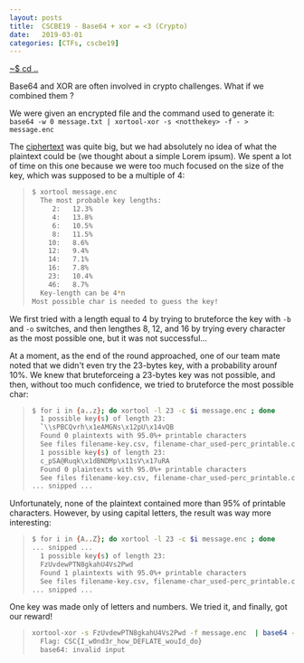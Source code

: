 ```yaml
---
layout: posts
title:  CSCBE19 - Base64 + xor = <3 (Crypto)
date:   2019-03-01
categories: [CTFs, cscbe19]
---
```


[~$ cd ..](/ctfs/cscbe19/2019/03/01/index.html)

Base64 and XOR are often involved in crypto challenges. What if we combined them ?

We were given an encrypted file and the command used to generate it: `base64 -w 0 message.txt | xortool-xor -s <notthekey> -f - > message.enc`

The [ciphertext](/assets/res/CTFs/cscbe19/base64_xor/message.enc) was quite big, but we had absolutely no idea of what the plaintext could be (we thought about a simple Lorem ipsum). We spent a lot of time on this one
because we were too much focused on the size of the key, which was supposed to be a multiple of 4:

> ```sh
>$ xortool message.enc
>	The most probable key lengths:
>	   2:   12.3%
>	   4:   13.8%
>	   6:   10.5%
>	   8:   11.5%
>	  10:   8.6%
>	  12:   9.4%
>	  14:   7.1%
>	  16:   7.8%
>	  23:   10.4%
>	  46:   8.7%
>	Key-length can be 4*n
>Most possible char is needed to guess the key!
> ```

We first tried with a length equal to 4 by trying to bruteforce the key with `-b` and `-o` switches, and then lengthes 8, 12, and 16 by trying every character as the most possible one, but it was not successful...

At a moment, as the end of the round approached, one of our team mate noted that we didn't even try the 23-bytes key, with a probability arounf 10%. We knew that bruteforceing a 23-bytes key was not possible, and then,
without too much confidence, we tried to bruteforce the most possible char:

> ```sh
>$ for i in {a..z}; do xortool -l 23 -c $i message.enc ; done
>	1 possible key(s) of length 23:
>	`\\sPBCQvrh\x1eAMGNs\x12pU\x14vQB
>	Found 0 plaintexts with 95.0%+ printable characters
>	See files filename-key.csv, filename-char_used-perc_printable.csv
>	1 possible key(s) of length 23:
>	c_pSA@Ruqk\x1dBNDMp\x11sV\x17uRA
>	Found 0 plaintexts with 95.0%+ printable characters
>	See files filename-key.csv, filename-char_used-perc_printable.csv
> ... snipped ...
> ```

Unfortunately, none of the plaintext contained more than 95% of printable characters. However, by using capital letters, the result was way more interesting:

> ```sh
>$ for i in {A..Z}; do xortool -l 23 -c $i message.enc ; done
> ... snipped ...
>	1 possible key(s) of length 23:
>	FzUvdewPTN8gkahU4Vs2Pwd
>	Found 1 plaintexts with 95.0%+ printable characters
>	See files filename-key.csv, filename-char_used-perc_printable.csv
> ... snipped ...
> ```

One key was made only of letters and numbers. We tried it, and finally, got our reward!

> ```sh
>xortool-xor -s FzUvdewPTN8gkahU4Vs2Pwd -f message.enc  | base64 -d | grep CSC
>	Flag: CSC{I_w0nd3r_how_DEFLATE_wouId_do}
>	base64: invalid input
> ```
